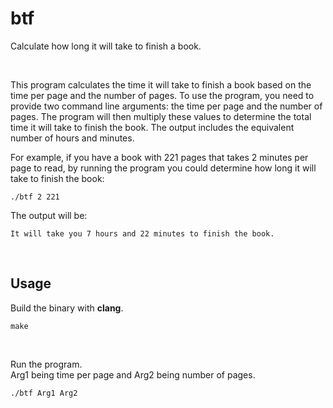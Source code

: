 # btf
Calculate how long it will take to finish a book.

<br>

This program calculates the time it will take to finish a book based on the time per page and the number of pages. To use the program, you need to provide two command line arguments: the time per page and the number of pages. The program will then multiply these values to determine the total time it will take to finish the book. The output includes the equivalent number of hours and minutes.

For example, if you have a book with 221 pages that takes 2 minutes per page to read, by running the program you could determine how long it will take to finish the book:

`
./btf 2 221
`

The output will be:

`
It will take you 7 hours and 22 minutes to finish the book.
`

<br>

## Usage
Build the binary with **clang**.
```
make
```

<br>

Run the program. <br>
Arg1 being time per page and Arg2 being number of pages.
```
./btf Arg1 Arg2
```